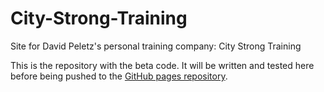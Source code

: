 # City-Strong-Training
Site for David Peletz's personal training company: City Strong Training

This is the repository with the beta code. It will be written and tested here before being pushed to the <a href="https://github.com/citystrongtraining/citystrongtraining.github.io">GitHub pages repository</a>.

